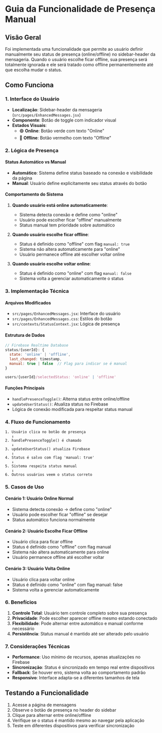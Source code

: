 # Guia da Funcionalidade de Presença Manual

## Visão Geral

Foi implementada uma funcionalidade que permite ao usuário definir manualmente seu status de presença (online/offline) no sidebar-header da mensageria. Quando o usuário escolhe ficar offline, sua presença será totalmente ignorada e ele será tratado como offline permanentemente até que escolha mudar o status.

## Como Funciona

### 1. Interface do Usuário
- **Localização**: Sidebar-header da mensageria (`src/pages/EnhancedMessages.jsx`)
- **Componente**: Botão de toggle com indicador visual
- **Estados Visuais**:
  - 🟢 **Online**: Botão verde com texto "Online"
  - 🔴 **Offline**: Botão vermelho com texto "Offline"

### 2. Lógica de Presença

#### Status Automático vs Manual
- **Automático**: Sistema define status baseado na conexão e visibilidade da página
- **Manual**: Usuário define explicitamente seu status através do botão

#### Comportamento do Sistema
1. **Quando usuário está online automaticamente**:
   - Sistema detecta conexão e define como "online"
   - Usuário pode escolher ficar "offline" manualmente
   - Status manual tem prioridade sobre automático

2. **Quando usuário escolhe ficar offline**:
   - Status é definido como "offline" com flag `manual: true`
   - Sistema não altera automaticamente para "online"
   - Usuário permanece offline até escolher voltar online

3. **Quando usuário escolhe voltar online**:
   - Status é definido como "online" com flag `manual: false`
   - Sistema volta a gerenciar automaticamente o status

### 3. Implementação Técnica

#### Arquivos Modificados
- `src/pages/EnhancedMessages.jsx`: Interface do usuário
- `src/pages/EnhancedMessages.css`: Estilos do botão
- `src/contexts/StatusContext.jsx`: Lógica de presença

#### Estrutura de Dados
```javascript
// Firebase Realtime Database
status/{userId}: {
  state: 'online' | 'offline',
  last_changed: timestamp,
  manual: true | false  // Flag para indicar se é manual
}

users/{userId}/selectedStatus: 'online' | 'offline'
```

#### Funções Principais
- `handlePresenceToggle()`: Alterna status entre online/offline
- `updateUserStatus()`: Atualiza status no Firebase
- Lógica de conexão modificada para respeitar status manual

### 4. Fluxo de Funcionamento

```
1. Usuário clica no botão de presença
   ↓
2. handlePresenceToggle() é chamado
   ↓
3. updateUserStatus() atualiza Firebase
   ↓
4. Status é salvo com flag 'manual: true'
   ↓
5. Sistema respeita status manual
   ↓
6. Outros usuários veem o status correto
```

### 5. Casos de Uso

#### Cenário 1: Usuário Online Normal
- Sistema detecta conexão → define como "online"
- Usuário pode escolher ficar "offline" se desejar
- Status automático funciona normalmente

#### Cenário 2: Usuário Escolhe Ficar Offline
- Usuário clica para ficar offline
- Status é definido como "offline" com flag manual
- Sistema não altera automaticamente para online
- Usuário permanece offline até escolher voltar

#### Cenário 3: Usuário Volta Online
- Usuário clica para voltar online
- Status é definido como "online" com flag manual: false
- Sistema volta a gerenciar automaticamente

### 6. Benefícios

1. **Controle Total**: Usuário tem controle completo sobre sua presença
2. **Privacidade**: Pode escolher aparecer offline mesmo estando conectado
3. **Flexibilidade**: Pode alternar entre automático e manual conforme necessário
4. **Persistência**: Status manual é mantido até ser alterado pelo usuário

### 7. Considerações Técnicas

- **Performance**: Uso mínimo de recursos, apenas atualizações no Firebase
- **Sincronização**: Status é sincronizado em tempo real entre dispositivos
- **Fallback**: Se houver erro, sistema volta ao comportamento padrão
- **Responsivo**: Interface adapta-se a diferentes tamanhos de tela

## Testando a Funcionalidade

1. Acesse a página de mensagens
2. Observe o botão de presença no header do sidebar
3. Clique para alternar entre online/offline
4. Verifique se o status é mantido mesmo ao navegar pela aplicação
5. Teste em diferentes dispositivos para verificar sincronização
